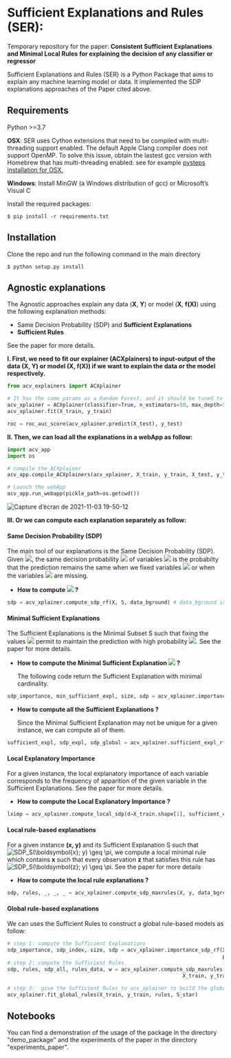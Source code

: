  # Sufficient Explanations and Rules (SER):
Temporary repository for the paper: **Consistent Sufficient Explanations and Minimal Local Rules for
explaining the decision of any classifier or regressor**

Sufficient Explanations and Rules (SER) is a Python Package that aims to explain any machine learning model or data. 
It implemented the SDP explanations approaches of the Paper cited above.
 
## Requirements
Python >=3.7 

**OSX**: SER uses Cython extensions that need to be compiled with multi-threading support enabled. 
The default Apple Clang compiler does not support OpenMP.
To solve this issue, obtain the lastest gcc version with Homebrew that has multi-threading enabled: 
see for example [pysteps installation for OSX.](https://pypi.org/project/pysteps/1.0.0/)

**Windows**: Install MinGW (a Windows distribution of gcc) or Microsoft’s Visual C

Install the required packages:

```
$ pip install -r requirements.txt
```

## Installation

Clone the repo and run the following command in the main directory
```
$ python setup.py install
```


 
## Agnostic explanations
The Agnostic approaches explain any data (**X**, **Y**) or model (**X**, **f(X)**) using the following 
explanation methods:

* Same Decision Probability (SDP) and **Sufficient Explanations**
* **Sufficient Rules**

See the paper for more details.

**I. First, we need to fit our explainer (ACXplainers) to input-output of the data **(X, Y)** or model
**(X, f(X))** if we want to explain the data or the model respectively.**

```python
from acv_explainers import ACXplainer

# It has the same params as a Random Forest, and it should be tuned to maximize the performance.  
acv_xplainer = ACXplainer(classifier=True, n_estimators=50, max_depth=5)
acv_xplainer.fit(X_train, y_train)

roc = roc_auc_score(acv_xplainer.predict(X_test), y_test)
```

**II. Then, we can load all the explanations in a webApp as follow:**

```python 
import acv_app
import os

# compile the ACXplainer
acv_app.compile_ACXplainers(acv_xplainer, X_train, y_train, X_test, y_test, path=os.getcwd())

# Launch the webApp
acv_app.run_webapp(pickle_path=os.getcwd())
```
![Capture d’écran de 2021-11-03 19-50-12](https://user-images.githubusercontent.com/40361886/140174581-4c5bf018-05ad-49e0-b005-2a65453626e1.png)



**III. Or we can compute each explanation separately as follow:**

#### Same Decision Probability (SDP)
The main tool of our explanations is the Same Decision Probability (SDP). Given <img src="https://latex.codecogs.com/gif.latex?x%20%3D%20%28x_S%2C%20x_%7B%5Cbar%7BS%7D%7D%29" />, the same decision probability <img src="https://latex.codecogs.com/gif.latex?SDP_S%28x%2C%20f%29" /> of variables <img src="https://latex.codecogs.com/gif.latex?x_S" />  is the probabilty that the prediction remains the same when we fixed variables 
<img src="https://latex.codecogs.com/gif.latex?X_S=x_S" /> or when the variables <img src="https://latex.codecogs.com/gif.latex?X_{\bar{S}}" /> are missing.
* **How to compute <img src="https://latex.codecogs.com/gif.latex?SDP_S%28x%2C%20f%29" />  ?**

```python
sdp = acv_xplainer.compute_sdp_rf(X, S, data_bground) # data_bground is the background dataset that is used for the estimation. It should be the training samples.
```
#### Minimal Sufficient Explanations
The Sufficient Explanations is the Minimal Subset S such that fixing the values <img src="https://latex.codecogs.com/gif.latex?X_S=x_S" /> 
permit to maintain the prediction with high probability <img src="https://latex.codecogs.com/gif.latex?\pi" />.
See the paper for more details. 

* **How to compute the Minimal Sufficient Explanation <img src="https://latex.codecogs.com/gif.latex?S^\star" /> ?**
    
    The following code return the Sufficient Explanation with minimal cardinality. 
```python
sdp_importance, min_sufficient_expl, size, sdp = acv_xplainer.importance_sdp_rf(X, y, X_train, y_train, pi_level=0.9)
```

* **How to compute all the Sufficient Explanations  ?**

    Since the Minimal Sufficient Explanation may not be unique for a given instance, we can compute all of them.
```python
sufficient_expl, sdp_expl, sdp_global = acv_xplainer.sufficient_expl_rf(X, y, X_train, y_train, pi_level=0.9)
```

#### Local Explanatory Importance
For a given instance, the local explanatory importance of each variable corresponds to the frequency of 
apparition of the given variable in the Sufficient Explanations. See the paper for more details. 

* **How to compute the Local Explanatory Importance ?**

```python
lximp = acv_xplainer.compute_local_sdp(d=X_train.shape[1], sufficient_expl)
```

#### Local rule-based explanations
For a given instance **(x, y)** and its Sufficient Explanation S such that <img src="https://latex.codecogs.com/gif.latex?SDP_S(\boldsymbol{x};&space;y)&space;\geq&space;\pi" title="SDP_S(\boldsymbol{x}; y) \geq \pi" />, we compute a local minimal rule which contains **x** such 
that every observation **z** that satisfies this rule has <img src="https://latex.codecogs.com/gif.latex?SDP_S(\boldsymbol{z};&space;y)&space;\geq&space;\pi" title="SDP_S(\boldsymbol{z}; y) \geq \pi" />. See the paper for more details

* **How to compute the local rule explanations ?**

```python
sdp, rules, _, _, _ = acv_xplainer.compute_sdp_maxrules(X, y, data_bground, y_bground, S) # data_bground is the background dataset that is used for the estimation. It should be the training samples.
```

#### Global rule-based explanations

We can uses the Sufficient Rules to construct a global rule-based models as follow:

```python
# step 1: compute the Sufficient Explanations
sdp_importance, sdp_index, size, sdp = acv_xplainer.importance_sdp_rf(X, y, X_train, y_train, stop=False, 
                                                                      pi_level=0.9)
# step 2: compute the Sufficient Rules
sdp, rules, sdp_all, rules_data, w = acv_xplainer.compute_sdp_maxrules(X_train.iloc[:max_size], y_train[:max_size].astype(np.double),
                                                         X_train, y_train.astype(np.double), S_star, verbose=True)

# step 3:  give the Sufficient Rules to acv_xplainer to build the global model
acv_xplainer.fit_global_rules(X_train, y_train, rules, S_star)
```

## Notebooks

You can find a demonstration of the usage of the package in the directory
"demo_package" and the experiments of the paper in the directory "experiments_paper".